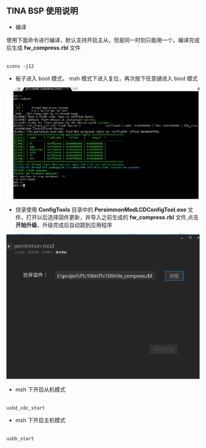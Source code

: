 ## TINA BSP 使用说明

- 编译

使用下面命令进行编译，默认支持开启主从，但是同一时刻只能用一个。编译完成后生成 **fw_compress.rbl** 文件
```

scons -j12

```

- 板子进入 boot 模式， msh 模式下进入复位，再次按下任意键进入 boot 模式

![bootloader](./img/1.png)

- 烧录使用 **ConfigTools** 目录中的 **PersimmonModLCDConfigTool.exe** 文件，打开以后选择固件更新，并导入之前生成的 **fw_compress.rbl** 文件,点击 **开始升级**，升级完成后自动跳到应用程序

![bootloader](./img/2.png)

- msh 下开启从机模式

```

usbd_cdc_start

```

- msh 下开启主机模式

```

usbh_start

```